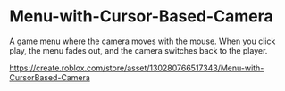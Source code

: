 # Menu-with-Cursor-Based-Camera
A game menu where the camera moves with the mouse. When you click play, the menu fades out, and the camera switches back to the player. <br>

https://create.roblox.com/store/asset/130280766517343/Menu-with-CursorBased-Camera
